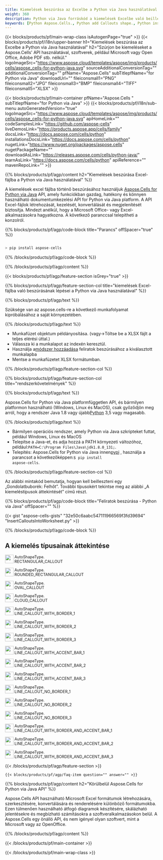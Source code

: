 ```yaml
---
title: Kiemelések beszúrása az Excelbe a Python via Java használatával
weight: 360
description: Python via Java forráskód a kiemelések Excelbe való beillesztéséhez.
keywords: [Python Aspose.Cells., Python add Callouts shape., Python insert Callouts shape., Python create Callouts shape]
---
```

{{< blocks/products/pf/main-wrap-class isAutogenPage="true" >}}
{{< blocks/products/pf/i18n/upper-banner h1="Kiemelések beszúrása az Excelbe a Python via Java használatával" h2="Szúrjon be kiemeléseket a Aspose.Cells\' API használatával, szoftverek, például Microsoft vagy Open Office, Adobe PDF stb. nélkül." logoImageSrc="https://www.aspose.cloud/templates/aspose/img/products/cells/aspose_cells-for-python-java.svg" sourceAdditionalConversionTag="" additionalConversionTag="" pfName="Aspose.Cells" subTitlepfName="for Python via Java" downloadUrl="" fileiconsmall1="PNG" fileiconsmall2="JPG" fileiconsmall3="BMP" fileiconsmall4="TIFF" fileiconsmall5="XLSX" >}}

{{< blocks/products/pf/main-container pfName="Aspose.Cells " subTitlepfName="for Python via Java" >}}
{{< blocks/products/pf/i18n/sub-menu autoGeneratedVersion="true" logoImageSrc="https://www.aspose.cloud/templates/aspose/img/products/cells/aspose_cells-for-python-java.svg" apiHomeLink="" codeSamplesLink="https://github.com/aspose-cells" liveDemosLink="https://products.aspose.app/cells/family" docsLink="https://docs.aspose.com/cells/python" installationsDocsLink="https://docs.aspose.com/cells/python" nugetLink="https://www.nuget.org/packages/aspose.cells" nugetPackageName="" downloadAsLink="https://releases.aspose.com/cells/python-java/" learnAsLink="https://docs.aspose.com/cells/python" apiReference="" mavenRepoLink="" >}}

{{% blocks/products/pf/agp/content h2="Kiemelések beszúrása Excel-fájlba a Python via Java használatával" %}}

 A kiemelések excel fájlba történő beszúrásához használjuk
 [Aspose.Cells for Python via Java](https://pypi.org/project/aspose-cells/) 
 API, amely funkciókban gazdag, hatékony és könnyen használható dokumentumkezelési API for Python via Java platform. A API Excel-fájlok létrehozását, kezelését, konvertálását és megjelenítését biztosítja. Mindezt anélkül, hogy a Microsoft Office- vagy Excel-alkalmazásokra hagyatkozna. A következő paranccsal telepítheti a konzolról.

{{% blocks/products/pf/agp/code-block title="Parancs" offSpacer="true" %}}

```cs

> pip install aspose-cells

```

{{% /blocks/products/pf/agp/code-block %}}

{{% /blocks/products/pf/agp/content %}}

{{< blocks/products/pf/agp/feature-section isGrey="true" >}}

{{% blocks/products/pf/agp/feature-section-col title="kiemelések Excel-fájlba való beszúrásának lépései a Python via Java használatával" %}}

{{% blocks/products/pf/agp/text %}}

Szüksége van az aspose.cells-re a következő munkafolyamat kipróbálásához a saját környezetében.

{{% /blocks/products/pf/agp/text %}}

+ Munkafüzet objektum példányosítása. (vagy->Töltse be a XLSX fájlt a teljes elérési úttal.)
+ Válassza ki a munkalapot az indexén keresztül.
 + Használja a[módszer hozzáadása](https://reference.aspose.com/cells/python-java/asposecells.api/shapecollection#addAutoShape(int,%20int,%20int,%20int,%20int,%20int,%20int)) feliratok beszúrásához a kiválasztott munkalapba
+ Mentse a munkafüzetet XLSX formátumban.

{{% /blocks/products/pf/agp/feature-section-col %}}

{{% blocks/products/pf/agp/feature-section-col title="rendszerkövetelmények" %}}

{{% blocks/products/pf/agp/text %}}

 Aspose.Cells for Python via Java platformfüggetlen API, és bármilyen platformon használható (Windows, Linux és MacOS), csak győződjön meg arról, hogy a rendszer Java 1.8 vagy újabb[Python](https://www.python.org/downloads/) 3,5 vagy magasabb.
 
{{% /blocks/products/pf/agp/text %}}

-  Bármilyen operációs rendszer, amely Python via Java szkripteket futtat, például Windows, Linux és MacOS
- Telepítse a Java-et, és adja hozzá a PATH környezeti változóhoz, például:<code>PATH=C:\Program Files\Java\jdk1.8.0_131;</code>.
-  Telepítés: Aspose.Cells for Python via Java innen<a href="https://pypi.org/project/aspose-cells/">pypi</a> , használja a parancsot a következőképpen:<code>$ pip install aspose-cells</code>.

{{% /blocks/products/pf/agp/feature-section-col %}}

Az alábbi mintakód bemutatja, hogyan kell beilleszteni egy „Gondolatbuborék: Felhőt”. További típusokért tekintse meg az alábbi „A kiemeléstípusok áttekintését” című részt.

{{% blocks/products/pf/agp/code-block title="Feliratok beszúrása - Python via Java" offSpacer="" %}}

{{< gist "aspose-cells-gists" "32e50c6aabc547111966569f3fd39694" "InsertCalloutsIntoWorksheet.py" >}}

{{% /blocks/products/pf/agp/code-block %}}

<div class="container-fluid features-section bg-gray">
 <a class="anchor" id="features" name="features">
 </a>
 <div class="row">
  <div class="container">
   <h2 class="pr-ft">
 A kiemelés típusainak áttekintése
   </h2>
   <div class="col-lg-4">
    <!--em class="fa fa-chrome ico-blue fa-2x col-lg-2">
    </em-->
    <img src="/cells/net/shapes/insert-callouts-to-excel/speech_bubble_rectangle.png" align="left" width="28" height="28">
    <p class="col-lg-12" style="font-size:0.8rem !important;">
 AutoShapeType.<br>RECTANGULAR_CALLOUT
    </p>
   </div>
   <div class="col-lg-4">
    <img src="/cells/net/shapes/insert-callouts-to-excel/speech_bubble_rectangle_with_corners_rounded.png" align="left" width="28" height="28">
    <p class="col-lg-12" style="font-size:0.8rem !important;">
 AutoShapeType.<br>ROUNDED_RECTANGULAR_CALLOUT
    </p>
   </div>
   <div class="col-lg-4">
    <img src="/cells/net/shapes/insert-callouts-to-excel/speech_bubble_oval.png" align="left" width="28" height="28">
    <p class="col-lg-12" style="font-size:0.8rem !important;">
 AutoShapeType.<br>OVAL_CALLOUT
    </p>
   </div>
   <div class="col-lg-4">
    <img src="/cells/net/shapes/insert-callouts-to-excel/thought_bubble_cloud.png" align="left" width="28" height="28">
    <p class="col-lg-12" style="font-size:0.8rem !important;">
 AutoShapeType.<br>CLOUD_CALLOUT
    </p>
   </div>
   <div class="col-lg-4">
    <img src="/cells/net/shapes/insert-callouts-to-excel/line.png" align="left" width="28" height="28">
    <p class="col-lg-12" style="font-size:0.8rem !important;">
 AutoShapeType.<br>LINE_CALLOUT_WITH_BORDER_1
    </p>
   </div>
   <div class="col-lg-4">
    <img src="/cells/net/shapes/insert-callouts-to-excel/bent_line.png" align="left" width="28" height="28">
    <p class="col-lg-12" style="font-size:0.8rem !important;">
 AutoShapeType.<br>LINE_CALLOUT_WITH_BORDER_2
    </p>
   </div>
   <div class="col-lg-4">
    <img src="/cells/net/shapes/insert-callouts-to-excel/double_bent_line.png" align="left" width="28" height="28">
    <p class="col-lg-12" style="font-size:0.8rem !important;">
 AutoShapeType.<br>LINE_CALLOUT_WITH_BORDER_3
    </p>
   </div>
   <div class="col-lg-4">
    <img src="/cells/net/shapes/insert-callouts-to-excel/line_with_accent_bar.png" align="left" width="28" height="28">
    <p class="col-lg-12" style="font-size:0.8rem !important;">
 AutoShapeType.<br>LINE_CALLOUT_WITH_ACCENT_BAR_1
    </p>
   </div>
   <div class="col-lg-4">
    <img src="/cells/net/shapes/insert-callouts-to-excel/bent_line_with_accent_bar.png" align="left" width="28" height="28">
    <p class="col-lg-12" style="font-size:0.8rem !important;">
 AutoShapeType.<br>LINE_CALLOUT_WITH_ACCENT_BAR_2
    </p>
   </div>
   <div class="col-lg-4">
    <img src="/cells/net/shapes/insert-callouts-to-excel/double_bent_line_with_accent_bar.png" align="left" width="28" height="28">
    <p class="col-lg-12" style="font-size:0.8rem !important;">
 AutoShapeType.<br>LINE_CALLOUT_WITH_ACCENT_BAR_3
    </p>
   </div>
   <div class="col-lg-4">
    <img src="/cells/net/shapes/insert-callouts-to-excel/line_with_no_border.png" align="left" width="28" height="28">
    <p class="col-lg-12" style="font-size:0.8rem !important;">
 AutoShapeType.<br>LINE_CALLOUT_NO_BORDER_1
    </p>
   </div>
   <div class="col-lg-4">
    <img src="/cells/net/shapes/insert-callouts-to-excel/bent_line_with_no_border.png" align="left" width="28" height="28">
    <p class="col-lg-12" style="font-size:0.8rem !important;">
 AutoShapeType.<br>LINE_CALLOUT_NO_BORDER_2
    </p>
   </div>
   <div class="col-lg-4">
    <img src="/cells/net/shapes/insert-callouts-to-excel/double_bent_line_with_no_border.png" align="left" width="28" height="28">
    <p class="col-lg-12" style="font-size:0.8rem !important;">
 AutoShapeType.<br>LINE_CALLOUT_NO_BORDER_3
    </p>
   </div>
   <div class="col-lg-4">
    <img src="/cells/net/shapes/insert-callouts-to-excel/line_with_border_and_accent_bar.png" align="left" width="28" height="28">
    <p class="col-lg-12" style="font-size:0.8rem !important;">
 AutoShapeType.<br>LINE_CALLOUT_WITH_BORDER_AND_ACCENT_BAR_1
    </p>
   </div>
   <div class="col-lg-4">
    <img src="/cells/net/shapes/insert-callouts-to-excel/bent_line_with_border_and_accent_bar.png" align="left" width="28" height="28">
    <p class="col-lg-12" style="font-size:0.8rem !important;">
 AutoShapeType.<br>LINE_CALLOUT_WITH_BORDER_AND_ACCENT_BAR_2
    </p>
   </div>
   <div class="col-lg-4">
    <img src="/cells/net/shapes/insert-callouts-to-excel/double_bent_line_with_border_and_accent_bar.png" align="left" width="28" height="28">
    <p class="col-lg-12" style="font-size:0.8rem !important;">
 AutoShapeType.<br>LINE_CALLOUT_WITH_BORDER_AND_ACCENT_BAR_3
    </p>
   </div>
  </div>
 </div>
</div>

{{< /blocks/products/pf/agp/feature-section >}}

    {{< blocks/products/pf/agp/faq-item question="" answer="" >}}
 

<!-- aboutfile Starts -->

{{% blocks/products/pf/agp/content h2="Körülbelül Aspose.Cells for Python via Java API" %}}

Aspose.Cells API használható Microsoft Excel formátumok létrehozására, szerkesztésére, konvertálására és renderelésére különböző formátumokba. Ezen túlmenően használható átfogó diagramok készítésére, skálázható jelentésekre és megbízható számításokra a szoftveralkalmazásokon belül. A Aspose.Cells egy önálló API, és nem igényel olyan szoftvert, mint a Microsoft vagy az OpenOffice.

{{% /blocks/products/pf/agp/content %}}



<!-- aboutfile Ends -->
<!--
{{< blocks/products/pf/agp/other-supported-section title="Other Supported Splitting Formats" subTitle="Using Python, One can also split large file into chunks of many other file formats including." >}}

{{< blocks/products/pf/agp/other-supported-section-item href="https://products.aspose.com/cells/net/splitter/ods/" name="ODS" description="OpenDocument Spreadsheet File" >}}
{{< blocks/products/pf/agp/other-supported-section-item href="https://products.aspose.com/cells/net/splitter/xls/" name="XLS" description="Excel Binary Format" >}}
{{< blocks/products/pf/agp/other-supported-section-item href="https://products.aspose.com/cells/net/splitter/xlsb/" name="XLSB" description="Binary Excel Workbook File" >}}
{{< blocks/products/pf/agp/other-supported-section-item href="https://products.aspose.com/cells/net/splitter/xlsm/" name="XLSM" description="Spreadsheet File" >}}

{{< /blocks/products/pf/agp/other-supported-section >}}

-->

{{< /blocks/products/pf/main-container >}}
    
{{< /blocks/products/pf/main-wrap-class >}}

